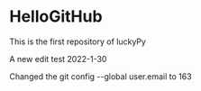 # HelloGitHub
This is the first repository of luckyPy

A new edit test 2022-1-30

Changed the git config --global user.email to 163
